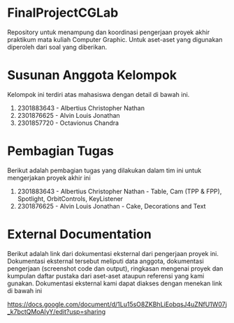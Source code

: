 FinalProjectCGLab
====================
Repository untuk menampung dan koordinasi pengerjaan proyek akhir praktikum mata kuliah Computer Graphic. Untuk aset-aset yang digunakan diperoleh dari soal yang diberikan.

Susunan Anggota Kelompok
==========================
Kelompok ini terdiri atas mahasiswa dengan detail di bawah ini.
  1. 2301883643 - Albertius Christopher Nathan
  2. 2301876625 - Alvin Louis Jonathan 
  3. 2301857720 - Octavionus Chandra

Pembagian Tugas
================
Berikut adalah pembagian tugas yang dilakukan dalam tim ini untuk mengerjakan proyek akhir ini
  1. 2301883643 - Albertius Christopher Nathan - Table, Cam (TPP & FPP), Spotlight, OrbitControls, KeyListener
  2. 2301876625 - Alvin Louis Jonathan - Cake, Decorations and Text

External Documentation
======================
Berikut adalah link dari dokumentasi eksternal dari pengerjaan proyek ini. Dokumentasi eksternal tersebut meliputi data anggota, dokumentasi pengerjaan (screenshot code dan output), ringkasan mengenai proyek dan kumpulan daftar pustaka dari aset-aset ataupun referensi yang kami gunakan. Dokumentasi eksternal kami dapat diakses dengan menekan link di bawah ini

https://docs.google.com/document/d/1Lu15sO8ZKBhLiEobqsJ4uZNfU1W07j_k7bctQMoAIyY/edit?usp=sharing

